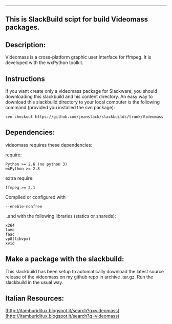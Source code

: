 ---------------------------------------------------------
This is SlackBuild scipt for build Videomass packages.
---------------------------------------------------------

Description:
----
Videomass is a cross-platform graphic user interface for ffmpeg. 
It is developed with the wxPython toolkit.

Instructions
----
If you want create only a videomass package for Slackware, you should 
downloading this slackbuild and his content directory. An easy way to download 
this slackbuild directory to your local computer is the following command 
(provided you installed the svn package):

    svn checkout https://github.com/jeanslack/slackbuilds/trunk/Videomass

Dependencies:
----
videomass requires these dependencies:

require:
	
    Python >= 2.6 (no python 3)
    wxPython >= 2.8
    
extra require:
  
    ffmpeg >= 2.1

Compiled or configured with 

    --eneble-nonfree 

..and with the following libraries (statics or shareds):

    x264
    lame
    faac
    vp8(libvpx)
    xvid
    
Make a package with the slackbuild:
----
This slackbuild has been setup to automatically download the latest source 
release of the videomass on my github repo in archive .tar.gz.
Run the slackbuild in the usual way.

Italian Resources:
----
[http://itamburiditux.blogspot.it/search?q=videomass](http://itamburiditux.blogspot.it/search?q=videomass)
